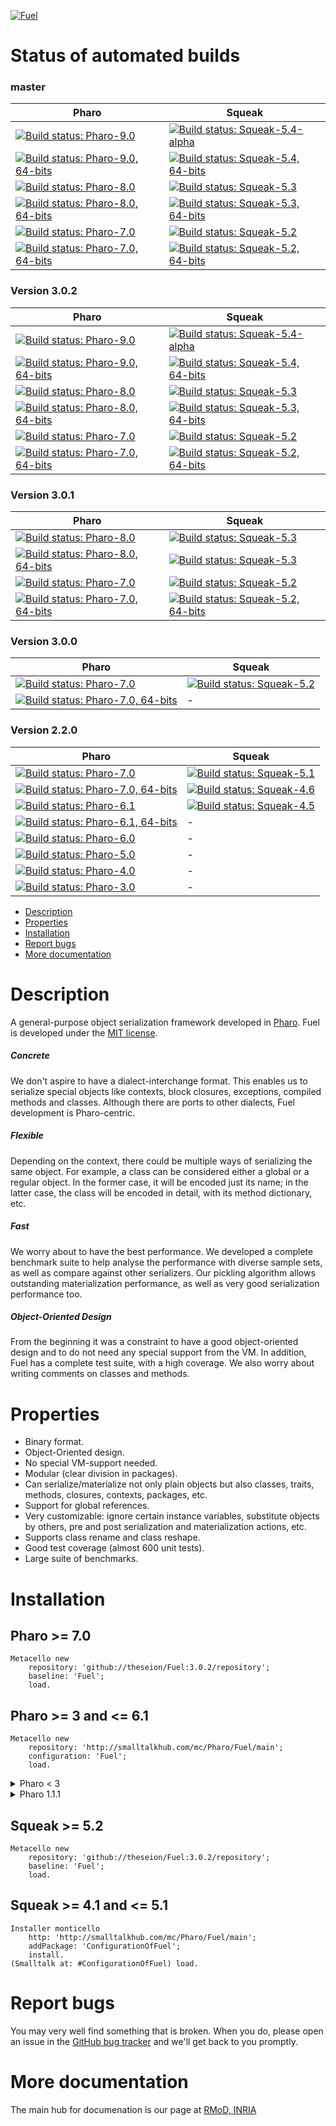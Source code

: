 [![Fuel](resources/logo-fuel-header.png)](http://rmod.inria.fr/web/software/Fuel)

# Status of automated builds
### master
Pharo | Squeak
------------ | -------------
[![Build status: Pharo-9.0](http://badges.herokuapp.com/travis/theseion/Fuel?branch=master&env=BUILD_NAME=Pharo32-9.0&label=9.0-alpha)](http://travis-ci.org/theseion/Fuel) | [![Build status: Squeak-5.4-alpha](http://badges.herokuapp.com/travis/theseion/Fuel?branch=master&env=BUILD_NAME=Squeak64-5.4&label=5.4-alpha)](http://travis-ci.org/theseion/Fuel)
[![Build status: Pharo-9.0, 64-bits](http://badges.herokuapp.com/travis/theseion/Fuel?branch=master&env=BUILD_NAME=Pharo64-9.0&label=9.0-alpha,64-bits)](http://travis-ci.org/theseion/Fuel) | [![Build status: Squeak-5.4, 64-bits](http://badges.herokuapp.com/travis/theseion/Fuel?branch=master&env=BUILD_NAME=Squeak64-5.4&label=5.4-alpha,64-bits)](http://travis-ci.org/theseion/Fuel)
[![Build status: Pharo-8.0](http://badges.herokuapp.com/travis/theseion/Fuel?branch=master&env=BUILD_NAME=Pharo32-8.0&label=8.0)](http://travis-ci.org/theseion/Fuel) | [![Build status: Squeak-5.3](http://badges.herokuapp.com/travis/theseion/Fuel?branch=master&env=BUILD_NAME=Squeak32-5.3&label=5.3)](http://travis-ci.org/theseion/Fuel)
[![Build status: Pharo-8.0, 64-bits](http://badges.herokuapp.com/travis/theseion/Fuel?branch=master&env=BUILD_NAME=Pharo64-8.0&label=8.0,64-bits)](http://travis-ci.org/theseion/Fuel) | [![Build status: Squeak-5.3, 64-bits](http://badges.herokuapp.com/travis/theseion/Fuel?branch=master&env=BUILD_NAME=Squeak64-5.3&label=5.3,64-bits)](http://travis-ci.org/theseion/Fuel)
[![Build status: Pharo-7.0](http://badges.herokuapp.com/travis/theseion/Fuel?branch=master&env=BUILD_NAME=Pharo32-7.0&label=7.0)](http://travis-ci.org/theseion/Fuel) | [![Build status: Squeak-5.2](http://badges.herokuapp.com/travis/theseion/Fuel?branch=master&env=BUILD_NAME=Squeak32-5.2&label=5.2)](http://travis-ci.org/theseion/Fuel)
[![Build status: Pharo-7.0, 64-bits](http://badges.herokuapp.com/travis/theseion/Fuel?branch=master&env=BUILD_NAME=Pharo64-7.0&label=7.0,64-bits)](http://travis-ci.org/theseion/Fuel) | [![Build status: Squeak-5.2, 64-bits](http://badges.herokuapp.com/travis/theseion/Fuel?branch=master&env=BUILD_NAME=Squeak64-5.2&label=5.2,64-bits)](http://travis-ci.org/theseion/Fuel)

### Version 3.0.2
Pharo | Squeak
------------ | -------------
[![Build status: Pharo-9.0](http://badges.herokuapp.com/travis/theseion/Fuel?branch=3.0.2&env=BUILD_NAME=Pharo32-9.0&label=9.0-alpha)](http://travis-ci.org/theseion/Fuel) | [![Build status: Squeak-5.4-alpha](http://badges.herokuapp.com/travis/theseion/Fuel?branch=3.0.2&env=BUILD_NAME=Squeak64-5.4&label=5.4-alpha)](http://travis-ci.org/theseion/Fuel)
[![Build status: Pharo-9.0, 64-bits](http://badges.herokuapp.com/travis/theseion/Fuel?branch=3.0.2&env=BUILD_NAME=Pharo64-9.0&label=9.0-alpha,64-bits)](http://travis-ci.org/theseion/Fuel) | [![Build status: Squeak-5.4, 64-bits](http://badges.herokuapp.com/travis/theseion/Fuel?branch=3.0.2&env=BUILD_NAME=Squeak64-5.4&label=5.4-alpha,64-bits)](http://travis-ci.org/theseion/Fuel)
[![Build status: Pharo-8.0](http://badges.herokuapp.com/travis/theseion/Fuel?branch=3.0.2&env=BUILD_NAME=Pharo32-8.0&label=8.0)](http://travis-ci.org/theseion/Fuel) | [![Build status: Squeak-5.3](http://badges.herokuapp.com/travis/theseion/Fuel?branch=3.0.2&env=BUILD_NAME=Squeak32-5.3&label=5.3)](http://travis-ci.org/theseion/Fuel)
[![Build status: Pharo-8.0, 64-bits](http://badges.herokuapp.com/travis/theseion/Fuel?branch=3.0.2&env=BUILD_NAME=Pharo64-8.0&label=8.0,64-bits)](http://travis-ci.org/theseion/Fuel) | [![Build status: Squeak-5.3, 64-bits](http://badges.herokuapp.com/travis/theseion/Fuel?branch=3.0.2&env=BUILD_NAME=Squeak64-5.3&label=5.3,64-bits)](http://travis-ci.org/theseion/Fuel)
[![Build status: Pharo-7.0](http://badges.herokuapp.com/travis/theseion/Fuel?branch=3.0.2&env=BUILD_NAME=Pharo32-7.0&label=7.0)](http://travis-ci.org/theseion/Fuel) | [![Build status: Squeak-5.2](http://badges.herokuapp.com/travis/theseion/Fuel?branch=3.0.2&env=BUILD_NAME=Squeak32-5.2&label=5.2)](http://travis-ci.org/theseion/Fuel)
[![Build status: Pharo-7.0, 64-bits](http://badges.herokuapp.com/travis/theseion/Fuel?branch=3.0.2&env=BUILD_NAME=Pharo64-7.0&label=7.0,64-bits)](http://travis-ci.org/theseion/Fuel) | [![Build status: Squeak-5.2, 64-bits](http://badges.herokuapp.com/travis/theseion/Fuel?branch=3.0.2&env=BUILD_NAME=Squeak64-5.2&label=5.2,64-bits)](http://travis-ci.org/theseion/Fuel)

### Version 3.0.1
Pharo | Squeak
------------ | -------------
[![Build status: Pharo-8.0](http://badges.herokuapp.com/travis/theseion/Fuel?branch=3.0.1&env=BUILD_NAME=Pharo32-8.0&label=8.0)](http://travis-ci.org/theseion/Fuel) | [![Build status: Squeak-5.3](http://badges.herokuapp.com/travis/theseion/Fuel?branch=3.0.1&env=BUILD_NAME=Squeak32-5.3&label=5.3)](http://travis-ci.org/theseion/Fuel)
[![Build status: Pharo-8.0, 64-bits](http://badges.herokuapp.com/travis/theseion/Fuel?branch=3.0.1&env=BUILD_NAME=Pharo64-8.0&label=8.0,64-bits)](http://travis-ci.org/theseion/Fuel) | [![Build status: Squeak-5.3](http://badges.herokuapp.com/travis/theseion/Fuel?branch=3.0.1&env=BUILD_NAME=Squeak64-5.3&label=5.3,64-bits)](http://travis-ci.org/theseion/Fuel)
[![Build status: Pharo-7.0](http://badges.herokuapp.com/travis/theseion/Fuel?branch=3.0.1&env=BUILD_NAME=Pharo32-7.0&label=7.0)](http://travis-ci.org/theseion/Fuel) | [![Build status: Squeak-5.2](http://badges.herokuapp.com/travis/theseion/Fuel?branch=3.0.1&env=BUILD_NAME=Squeak32-5.2&label=5.2)](http://travis-ci.org/theseion/Fuel)
[![Build status: Pharo-7.0, 64-bits](http://badges.herokuapp.com/travis/theseion/Fuel?branch=3.0.1&env=BUILD_NAME=Pharo64-7.0&label=7.0,64-bits)](http://travis-ci.org/theseion/Fuel) | [![Build status: Squeak-5.2, 64-bits](http://badges.herokuapp.com/travis/theseion/Fuel?branch=3.0.1&env=BUILD_NAME=Squeak64-5.2&label=5.2,64-bits)](http://travis-ci.org/theseion/Fuel)

### Version 3.0.0
Pharo | Squeak
------------ | -------------
[![Build status: Pharo-7.0](http://badges.herokuapp.com/travis/theseion/Fuel?branch=3.0.0&env=BUILD_NAME=Pharo-7.0&label=7.0)](http://travis-ci.org/theseion/Fuel) | [![Build status: Squeak-5.2](http://badges.herokuapp.com/travis/theseion/Fuel?branch=3.0.0&env=BUILD_NAME=Squeak-5.2&label=5.2)](http://travis-ci.org/theseion/Fuel)
[![Build status: Pharo-7.0, 64-bits](http://badges.herokuapp.com/travis/theseion/Fuel?branch=3.0.0&env=BUILD_NAME=Pharo-7.0-64&label=7.0,64-bits)](http://travis-ci.org/theseion/Fuel) | -

### Version 2.2.0
Pharo | Squeak
------------ | -------------
[![Build status: Pharo-7.0](http://badges.herokuapp.com/travis/theseion/Fuel?branch=2.2.0&env=BUILD_NAME=Pharo-7.0&label=7.0)](http://travis-ci.org/theseion/Fuel) | [![Build status: Squeak-5.1](http://badges.herokuapp.com/travis/theseion/Fuel?branch=2.2.0&env=BUILD_NAME=Squeak-5.1&label=5.1)](http://travis-ci.org/theseion/Fuel)
[![Build status: Pharo-7.0, 64-bits](http://badges.herokuapp.com/travis/theseion/Fuel?branch=2.2.0&env=BUILD_NAME=Pharo-7.0-64&label=7.0,64-bits)](http://travis-ci.org/theseion/Fuel) | [![Build status: Squeak-4.6](http://badges.herokuapp.com/travis/theseion/Fuel?branch=2.2.0&env=BUILD_NAME=Squeak-4.6&label=4.6)](http://travis-ci.org/theseion/Fuel)
[![Build status: Pharo-6.1](http://badges.herokuapp.com/travis/theseion/Fuel?branch=2.2.0&env=BUILD_NAME=Pharo-6.1&label=6.1)](http://travis-ci.org/theseion/Fuel) | [![Build status: Squeak-4.5](http://badges.herokuapp.com/travis/theseion/Fuel?branch=2.2.0&env=BUILD_NAME=Squeak-4.5&label=4.5)](http://travis-ci.org/theseion/Fuel)
[![Build status: Pharo-6.1, 64-bits](http://badges.herokuapp.com/travis/theseion/Fuel?branch=2.2.0&env=BUILD_NAME=Pharo-6.1-64&label=6.1,64-bits)](http://travis-ci.org/theseion/Fuel) | -
[![Build status: Pharo-6.0](http://badges.herokuapp.com/travis/theseion/Fuel?branch=2.2.0&env=BUILD_NAME=Pharo-6.0&label=6.0)](http://travis-ci.org/theseion/Fuel) | -
[![Build status: Pharo-5.0](http://badges.herokuapp.com/travis/theseion/Fuel?branch=2.2.0&env=BUILD_NAME=Pharo-5.0&label=5.0)](http://travis-ci.org/theseion/Fuel) | -
[![Build status: Pharo-4.0](http://badges.herokuapp.com/travis/theseion/Fuel?branch=2.2.0&env=BUILD_NAME=Pharo-4.0&label=4.0)](http://travis-ci.org/theseion/Fuel) | -
[![Build status: Pharo-3.0](http://badges.herokuapp.com/travis/theseion/Fuel?branch=2.2.0&env=BUILD_NAME=Pharo-3.0&label=3.0)](http://travis-ci.org/theseion/Fuel) | -

- [Description](#description)
- [Properties](#properties)
- [Installation](#installation)
- [Report bugs](#report-bugs)
- [More documentation](#more-documentation)

# Description
A general-purpose object serialization framework developed in [Pharo](https://pharo.org). Fuel is developed under the [MIT license](http://www.opensource.org/licenses/mit-license.php).
##### Concrete
We don't aspire to have a dialect-interchange format. This enables us to serialize special objects like contexts, block closures, exceptions, compiled methods and classes. Although there are ports to other dialects, Fuel development is Pharo-centric.
##### Flexible
Depending on the context, there could be multiple ways of serializing the same object. For example, a class can be considered either a global or a regular object. In the former case, it will be encoded just its name; in the latter case, the class will be encoded in detail, with its method dictionary, etc.
##### Fast
We worry about to have the best performance. We developed a complete benchmark suite to help analyse the performance with diverse sample sets, as well as compare against other serializers. Our pickling algorithm allows outstanding materialization performance, as well as very good serialization performance too.
##### Object-Oriented Design
From the beginning it was a constraint to have a good object-oriented design and to do not need any special support from the VM. In addition, Fuel has a complete test suite, with a high coverage. We also worry about writing comments on classes and methods.

# Properties
- Binary format.
- Object-Oriented design.
- No special VM-support needed.
- Modular (clear division in packages).
- Can serialize/materialize not only plain objects but also classes, traits, methods, closures, contexts, packages, etc.
- Support for global references.
- Very customizable: ignore certain instance variables, substitute objects by others, pre and post serialization and materialization actions, etc.
- Supports class rename and class reshape.
- Good test coverage (almost 600 unit tests).
- Large suite of benchmarks.


# Installation

## Pharo >= 7.0
```smalltalk
Metacello new
    repository: 'github://theseion/Fuel:3.0.2/repository';
    baseline: 'Fuel';
    load.
```

## Pharo >= 3 and <= 6.1
```smalltalk
Metacello new
    repository: 'http://smalltalkhub.com/mc/Pharo/Fuel/main';
    configuration: 'Fuel';
    load.
```

<details>
  <summary>Pharo < 3</summary>
```smalltalk
Gofer new
    url: 'http://smalltalkhub.com/mc/Pharo/Fuel/main';
    package: 'ConfigurationOfFuel';
    load.
(Smalltalk at: #ConfigurationOfFuel) load.
```
</details>

<details>
  <summary>Pharo 1.1.1</summary>
```smalltalk
Gofer new
    url: 'http://smalltalkhub.com/mc/Pharo/Fuel/main';
    package: 'ConfigurationOfFuel';
    load.
(Smalltalk at: #ConfigurationOfFuel) project load: '1.9.4'.
```
</details>

## Squeak >= 5.2
```smalltalk
Metacello new
    repository: 'github://theseion/Fuel:3.0.2/repository';
    baseline: 'Fuel';
    load.
```

## Squeak >= 4.1 and <= 5.1
```smalltalk
Installer monticello
    http: 'http://smalltalkhub.com/mc/Pharo/Fuel/main';
    addPackage: 'ConfigurationOfFuel';
    install.
(Smalltalk at: #ConfigurationOfFuel) load.
```

# Report bugs
You may very well find something that is broken. When you do, please open an issue in the [GitHub bug tracker](https://github.com/theseion/Fuel/issues) and we'll get back to you promptly.

# More documentation
The main hub for documenation is our page at [RMoD, INRIA](http://rmod.inria.fr/web/software/Fuel)
